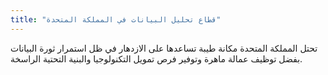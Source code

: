 ```yaml
---
title: "قطاع تحليل البيانات في المملكة المتحدة"
---
```

تحتل المملكة المتحدة مكانة طيبة تساعدها على الازدهار في ظل استمرار ثورة البيانات بفضل توظيف عمالة ماهرة وتوفير فرص تمويل التكنولوجيا والبنية التحتية الراسخة.
